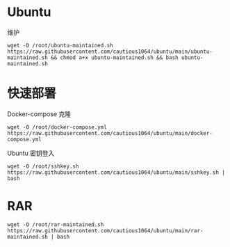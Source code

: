 # Ubuntu

维护
```
wget -O /root/ubuntu-maintained.sh https://raw.githubusercontent.com/cautious1064/ubuntu/main/ubuntu-maintained.sh && chmod a+x ubuntu-maintained.sh && bash ubuntu-maintained.sh
```

# 快速部署 

Docker-compose 克隆
```
wget -O /root/docker-compose.yml https://raw.githubusercontent.com/cautious1064/ubuntu/main/docker-compose.yml
```
Ubuntu 密钥登入
```
wget -O /root/sshkey.sh https://raw.githubusercontent.com/cautious1064/ubuntu/main/sshkey.sh | bash
```
 # RAR
 ```
wget -O /root/rar-maintained.sh https://raw.githubusercontent.com/cautious1064/ubuntu/main/rar-maintained.sh | bash
```

